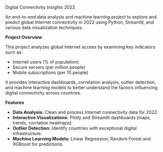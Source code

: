 Digital Connectivity Insights 2022

An end-to-end data analysis and machine learning project to explore and predict global Internet connectivity in 2022 using Python, Streamlit, and various data visualization techniques.

**Project Overview**

This project analyzes global Internet access by examining key indicators such as:
- Internet users (% of population)
- Secure servers (per million people)
- Mobile subscriptions (per 10 people)

It provides interactive dashboards, correlation analysis, outlier detection, and machine learning models to better understand the factors influencing digital connectivity across countries.

**Features**

- **Data Analysis:** Clean and process Internet connectivity data for 2022.
- **Interactive Visualizations:** Plotly and Streamlit dashboards (maps, trends, corrlation heatmaps).
- **Outlier Detection:** Identify countries with exceptional digital infrastructure.
- **Machine Learning Models:** Linear Regression, Random Forest and XGBoost for predictions.
